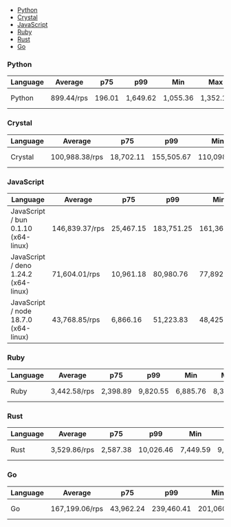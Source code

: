 <script src="https://cdn.jsdelivr.net/npm/apexcharts"></script>
- [Python](#http-python)
- [Crystal](#http-crystal)
- [JavaScript](#http-javascript)
- [Ruby](#http-ruby)
- [Rust](#http-rust)
- [Go](#http-go)

### <a name="http-python">Python</a>

| Language | Average    | p75    | p99      | Min      | Max      | Latency  |
| -------- | ---------- | ------ | -------- | -------- | -------- | -------- |
| Python   | 899.44/rps | 196.01 | 1,649.62 | 1,055.36 | 1,352.17 | 57.12 ms |


<div id="chart-27"></div>
<script>
new ApexCharts(document.querySelector('#chart-27'), {"chart":{"height":320,"type":"bar","toolbar":{"show":true},"animations":{"enabled":true}},"series":[{"name":"http","data":[{"x":"Python","y":899.4350731548585}]}],"stroke":{"width":1,"curve":"straight"},"legend":{"show":false},"xaxis":{"type":"category","labels":{"show":true},"tooltip":{"enabled":false}},"grid":{"row":{"colors":["#F44336","#E91E63","#9C27B0"]},"column":{"colors":["#F44336","#E91E63","#9C27B0"]}}}).render()
</script>

### <a name="http-crystal">Crystal</a>

| Language | Average        | p75       | p99        | Min        | Max        | Latency   |
| -------- | -------------- | --------- | ---------- | ---------- | ---------- | --------- |
| Crystal  | 100,988.38/rps | 18,702.11 | 155,505.67 | 110,098.43 | 146,126.95 | 493.81 µs |


<div id="chart-28"></div>
<script>
new ApexCharts(document.querySelector('#chart-28'), {"chart":{"height":320,"type":"bar","toolbar":{"show":true},"animations":{"enabled":true}},"series":[{"name":"http","data":[{"x":"Crystal","y":100988.38250060278}]}],"stroke":{"width":1,"curve":"straight"},"legend":{"show":false},"xaxis":{"type":"category","labels":{"show":true},"tooltip":{"enabled":false}},"grid":{"row":{"colors":["#F44336","#E91E63","#9C27B0"]},"column":{"colors":["#F44336","#E91E63","#9C27B0"]}}}).render()
</script>

### <a name="http-javascript">JavaScript</a>

| Language                             | Average        | p75       | p99        | Min        | Max        | Latency   |
| ------------------------------------ | -------------- | --------- | ---------- | ---------- | ---------- | --------- |
| JavaScript / bun 0.1.10 (x64-linux)  | 146,839.37/rps | 25,467.15 | 183,751.25 | 161,365.51 | 173,620.81 | 339.14 µs |
| JavaScript / deno 1.24.2 (x64-linux) | 71,604.01/rps  | 10,961.18 | 80,980.76  | 77,892.73  | 80,443.28  | 696.75 µs |
| JavaScript / node 18.7.0 (x64-linux) | 43,768.85/rps  | 6,866.16  | 51,223.83  | 48,425.66  | 51,027.39  | 1.14 ms   |


<div id="chart-29"></div>
<script>
new ApexCharts(document.querySelector('#chart-29'), {"chart":{"height":320,"type":"bar","toolbar":{"show":true},"animations":{"enabled":true}},"series":[{"name":"http","data":[{"x":"JavaScript / bun 0.1.10 (x64-linux)","y":146839.3667041421},{"x":"JavaScript / node 18.7.0 (x64-linux)","y":43768.85160568122},{"x":"JavaScript / deno 1.24.2 (x64-linux)","y":71604.01296393623}]}],"stroke":{"width":1,"curve":"straight"},"legend":{"show":false},"xaxis":{"type":"category","labels":{"show":true},"tooltip":{"enabled":false}},"grid":{"row":{"colors":["#F44336","#E91E63","#9C27B0"]},"column":{"colors":["#F44336","#E91E63","#9C27B0"]}}}).render()
</script>

### <a name="http-ruby">Ruby</a>

| Language | Average      | p75      | p99      | Min      | Max      | Latency  |
| -------- | ------------ | -------- | -------- | -------- | -------- | -------- |
| Ruby     | 3,442.58/rps | 2,398.89 | 9,820.55 | 6,885.76 | 8,395.94 | 14.52 ms |


<div id="chart-30"></div>
<script>
new ApexCharts(document.querySelector('#chart-30'), {"chart":{"height":320,"type":"bar","toolbar":{"show":true},"animations":{"enabled":true}},"series":[{"name":"http","data":[{"x":"Ruby","y":3442.5822459009405}]}],"stroke":{"width":1,"curve":"straight"},"legend":{"show":false},"xaxis":{"type":"category","labels":{"show":true},"tooltip":{"enabled":false}},"grid":{"row":{"colors":["#F44336","#E91E63","#9C27B0"]},"column":{"colors":["#F44336","#E91E63","#9C27B0"]}}}).render()
</script>

### <a name="http-rust">Rust</a>

| Language | Average      | p75      | p99       | Min      | Max      | Latency  |
| -------- | ------------ | -------- | --------- | -------- | -------- | -------- |
| Rust     | 3,529.86/rps | 2,587.38 | 10,026.46 | 7,449.59 | 9,985.96 | 14.16 ms |


<div id="chart-31"></div>
<script>
new ApexCharts(document.querySelector('#chart-31'), {"chart":{"height":320,"type":"bar","toolbar":{"show":true},"animations":{"enabled":true}},"series":[{"name":"http","data":[{"x":"Rust","y":3529.8601865488545}]}],"stroke":{"width":1,"curve":"straight"},"legend":{"show":false},"xaxis":{"type":"category","labels":{"show":true},"tooltip":{"enabled":false}},"grid":{"row":{"colors":["#F44336","#E91E63","#9C27B0"]},"column":{"colors":["#F44336","#E91E63","#9C27B0"]}}}).render()
</script>

### <a name="http-go">Go</a>

| Language | Average        | p75       | p99        | Min        | Max        | Latency   |
| -------- | -------------- | --------- | ---------- | ---------- | ---------- | --------- |
| Go       | 167,199.06/rps | 43,962.24 | 239,460.41 | 201,060.02 | 236,264.08 | 297.07 µs |


<div id="chart-32"></div>
<script>
new ApexCharts(document.querySelector('#chart-32'), {"chart":{"height":320,"type":"bar","toolbar":{"show":true},"animations":{"enabled":true}},"series":[{"name":"http","data":[{"x":"Go","y":167199.05923304163}]}],"stroke":{"width":1,"curve":"straight"},"legend":{"show":false},"xaxis":{"type":"category","labels":{"show":true},"tooltip":{"enabled":false}},"grid":{"row":{"colors":["#F44336","#E91E63","#9C27B0"]},"column":{"colors":["#F44336","#E91E63","#9C27B0"]}}}).render()
</script>

